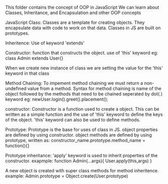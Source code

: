 This folder contains the concept of OOP in JavaScript
We can learn about Classes, Inheritance, and Encapsulation and other OOP concepts

JavaScript Class:
Classes are a template for creating objects. They encapsulate data with code to work on that data. Classes in JS are built on prototypes.

Inheritence:
Use of keyword 'extends'

Constructor:
function that constructs the object.
use of 'this' keyword
eg: class Admin extends User{}

When we create new instance of class we are setting the value for the 'this' keyword in that class

Method Chaining:
To impement method chaining we must return a non-undefined value from a method.
Syntax for method chaining is name of the object followed by the methods that need to be chained seperated by dot(.) keyword
eg: newUser.login().greet().placement();

constructor:
Constructor is a function used to create a object.
This can be written as a simple function and the use of 'this' keyword to define the keys of the object.
'this' keyword can also be used to define methods.

<!-- but the better way of defining methods is using prototype -->

Prototype:
Prototype is the base for uses of class in JS.
object properties are defined by using constructor.
object methods are defined by using prototype, written as:
constructor_name.prototype.method_name = function(){}

Prototype inheritance:
'apply' keyword is used to inherit properties of the constructor.
exapmple: function Admin(...args){
User.apply(this,args)
}

A new object is created with super class methods for method inheritence.
example: Admin.prototype = Object.create(User.prototype)
